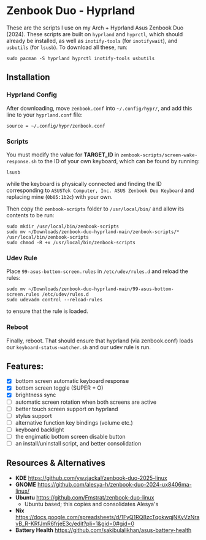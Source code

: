 # Zenbook Duo - Hyprland
These are the scripts I use on my Arch + Hyprland Asus Zenbook Duo (2024). These scripts are built on `hyprland` and `hyprctl`, which should already be installed, as well as `inotify-tools` (for `inotifywait`), and `usbutils` (for `lsusb`). To download all these, run:
```
sudo pacman -S hyprland hyprctl inotify-tools usbutils
```

## Installation
### Hyprland Config
After downloading, move `zenbook.conf` into `~/.config/hypr/`, and add this line to your `hyprland.conf` file: 
```
source = ~/.config/hypr/zenbook.conf
```
### Scripts
You must modify the value for **TARGET_ID** in `zenbook-scripts/screen-wake-response.sh` to the ID of your own keyboard, which can be found by running:
```
lsusb
```
while the keyboard is physically connected and finding the ID corresponding to `ASUSTek Computer, Inc. ASUS Zenbook Duo Keyboard` and replacing mine (`0b05:1b2c`) with your own.

Then copy the `zenbook-scripts` folder to `/usr/local/bin/` and allow its contents to be run:
```
sudo mkdir /usr/local/bin/zenbook-scripts
sudo mv ~/Downloads/zenbook-duo-hyprland-main/zenbook-scripts/* /usr/local/bin/zenbook-scripts
sudo chmod -R +x /usr/local/bin/zenbook-scripts
```


### Udev Rule
Place `99-asus-bottom-screen.rules` in `/etc/udev/rules.d` and reload the rules:
```
sudo mv ~/Downloads/zenbook-duo-hyprland-main/99-asus-bottom-screen.rules /etc/udev/rules.d
sudo udevadm control --reload-rules
```
to ensure that the rule is loaded.

### Reboot
Finally, reboot. That should ensure that hyprland (via zenbook.conf) loads our `keyboard-status-watcher.sh` and our udev rule is run.


## Features:
- [X] bottom screen automatic keyboard response
- [X] bottom screen toggle (SUPER + O)
- [X] brightness sync
- [ ] automatic screen rotation when both screens are active
- [ ] better touch screen support on hyprland
- [ ] stylus support
- [ ] alternative function key bindings (volume etc.)
- [ ] keyboard backlight
- [ ] the engimatic bottom screen disable button
- [ ] an install/uninstall script, and better consolidation

## Resources & Alternatives
- **KDE** https://github.com/ywzjackal/zenbook-duo-2025-linux
- **GNOME** https://github.com/alesya-h/zenbook-duo-2024-ux8406ma-linux/
- **Ubuntu** https://github.com/Fmstrat/zenbook-duo-linux
    - Ubuntu based; this copies and consolidates Alesya's
- **Nix** https://docs.google.com/spreadsheets/d/1FyQ1RQ8zcTqokwqjNKyVzNravB_R-KRfJmR6frjeE3c/edit?pli=1&gid=0#gid=0
- **Battery Health** https://github.com/sakibulalikhan/asus-battery-health
  
